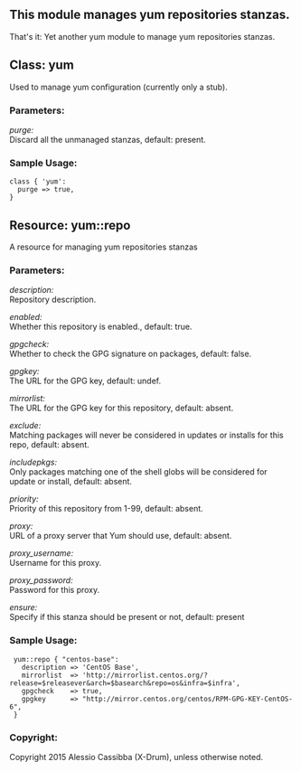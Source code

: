 ## This module manages yum repositories stanzas.
That's it: Yet another yum module to manage yum repositories stanzas.

## Class: yum
Used to manage yum configuration (currently only a stub).

### Parameters:
*purge:*  
  Discard all the unmanaged stanzas, default: present.

### Sample Usage:
 ```puppet
 class { 'yum':
   purge => true,
 }
 ```
## Resource: yum::repo

A resource for managing yum repositories stanzas

### Parameters:
 *description:*  
   Repository description.

 *enabled:*  
   Whether this repository is enabled., default: true.

 *gpgcheck:*  
   Whether to check the GPG signature on packages, default: false.

 *gpgkey:*  
   The URL for the GPG key, default: undef.

 *mirrorlist:*  
    The URL for the GPG key for this repository, default: absent.

 *exclude:*  
   Matching packages will never be considered in updates or installs for this repo, default: absent.

 *includepkgs:*  
  Only packages matching one of the shell globs will be considered for update or install, default: absent.

 *priority:*  
   Priority of this repository from 1-99, default: absent.

 *proxy:*  
   URL of a proxy server that Yum should use, default: absent.

 *proxy_username:*  
   Username for this proxy.
 
 *proxy_password:*  
   Password for this proxy.

 *ensure:*  
   Specify if this stanza should be present or not, default: present

### Sample Usage:
```
 yum::repo { "centos-base":
   description => 'CentOS Base',
   mirrorlist  => 'http://mirrorlist.centos.org/?release=$releasever&arch=$basearch&repo=os&infra=$infra',
   gpgcheck    => true,
   gpgkey      => "http://mirror.centos.org/centos/RPM-GPG-KEY-CentOS-6",
 }
```

### Copyright:
Copyright 2015 Alessio Cassibba (X-Drum), unless otherwise noted.

